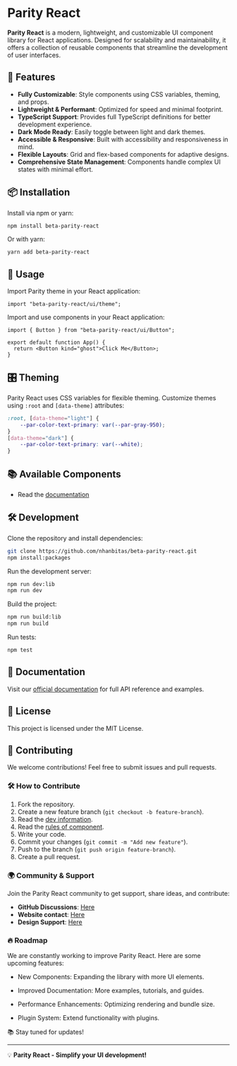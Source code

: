 
# Parity React

**Parity React** is a modern, lightweight, and customizable UI component library for React applications. Designed for scalability and maintainability, it offers a collection of reusable components that streamline the development of user interfaces.

## 🚀 Features

- **Fully Customizable**: Style components using CSS variables, theming, and props.
- **Lightweight & Performant**: Optimized for speed and minimal footprint.
- **TypeScript Support**: Provides full TypeScript definitions for better development experience.
- **Dark Mode Ready**: Easily toggle between light and dark themes.
- **Accessible & Responsive**: Built with accessibility and responsiveness in mind.
- **Flexible Layouts**: Grid and flex-based components for adaptive designs.
- **Comprehensive State Management**: Components handle complex UI states with minimal effort.

## 📦 Installation

Install via npm or yarn:

```sh
npm install beta-parity-react
```

Or with yarn:

```sh
yarn add beta-parity-react
```

## 🎨 Usage


Import Parity theme in your React application:

```tsx
import "beta-parity-react/ui/theme";
```

Import and use components in your React application:

```tsx
import { Button } from "beta-parity-react/ui/Button";

export default function App() {
  return <Button kind="ghost">Click Me</Button>;
}
```

## 🎛 Theming

Parity React uses CSS variables for flexible theming. Customize themes using `:root` and `[data-theme]` attributes:

```css
:root, [data-theme="light"] {
    --par-color-text-primary: var(--par-gray-950);
}
[data-theme="dark"] {
    --par-color-text-primary: var(--white);
}
```

## 📚 Available Components

- Read the [documentation](https://beta-parity-react.vercel.app/)

## 🛠 Development

Clone the repository and install dependencies:

```sh
git clone https://github.com/nhanbitas/beta-parity-react.git
npm install:packages
```

Run the development server:

```sh
npm run dev:lib
npm run dev
```

Build the project:

```sh
npm run build:lib
npm run build
```

Run tests:

```sh
npm test
```

## 📖 Documentation

Visit our [official documentation](https://beta-parity-react.vercel.app/) for full API reference and examples.

## 🔗 License

This project is licensed under the MIT License.

## 🤝 Contributing

We welcome contributions! Feel free to submit issues and pull requests.

### 🛠 How to Contribute

1. Fork the repository.
2. Create a new feature branch (`git checkout -b feature-branch`).
3. Read the [dev information](./dev.note.md).
4. Read the [rules of component](./registry/src/components/component.md).
5. Write your code.
6. Commit your changes (`git commit -m "Add new feature"`).
7. Push to the branch (`git push origin feature-branch`).
8. Create a pull request.


### 🌍 Community & Support

Join the Parity React community to get support, share ideas, and contribute:

- **GitHub Discussions**: [Here](https://beta-parity-react.vercel.app/)
- **Website contact**: [Here](https://beta-parity-react.vercel.app/)
- **Design Support**: [Here](https://beta-parity-react.vercel.app/)

### 🔥 Roadmap

We are constantly working to improve Parity React. Here are some upcoming features:

- New Components: Expanding the library with more UI elements.

- Improved Documentation: More examples, tutorials, and guides.

- Performance Enhancements: Optimizing rendering and bundle size.

- Plugin System: Extend functionality with plugins.

📚 Stay tuned for updates!

---

💡 **Parity React - Simplify your UI development!**



